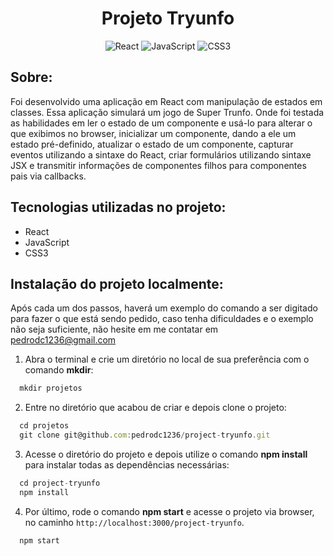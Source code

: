 <h1 align="center"> Projeto Tryunfo </h1>

 <div align="center">
 
 ![React](https://img.shields.io/badge/react-%2320232a.svg?style=for-the-badge&logo=react&logoColor=%2361DAFB)
 ![JavaScript](https://img.shields.io/badge/javascript-%23323330.svg?style=for-the-badge&logo=javascript&logoColor=%23F7DF1E)
 ![CSS3](https://img.shields.io/badge/css3-%231572B6.svg?style=for-the-badge&logo=css3&logoColor=white)
 
</div>

<h2 align="left"> Sobre: </h2>

Foi desenvolvido uma aplicação em  React com manipulação de estados em classes. Essa aplicação simulará um jogo de Super Trunfo. Onde foi testada as habilidades em ler o estado de um componente e usá-lo para alterar o que exibimos no browser, inicializar um componente, dando a ele um estado pré-definido, atualizar o estado de um componente, capturar eventos utilizando a sintaxe do React, criar formulários utilizando sintaxe JSX e transmitir informações de componentes filhos para componentes pais via callbacks.

## Tecnologias utilizadas no projeto:

- React
- JavaScript
- CSS3

## Instalação do projeto localmente:
 
Após cada um dos passos, haverá um exemplo do comando a ser digitado para fazer o que está sendo pedido, caso tenha dificuldades e o exemplo não seja suficiente, não hesite em me contatar em pedrodc1236@gmail.com

1. Abra o terminal e crie um diretório no local de sua preferência com o comando **mkdir**:
```javascript
  mkdir projetos
```

2. Entre no diretório que acabou de criar e depois clone o projeto:
```javascript
  cd projetos
  git clone git@github.com:pedrodc1236/project-tryunfo.git
```

3. Acesse o diretório do projeto e depois utilize o comando **npm install** para instalar todas as dependências necessárias:
```javascript
  cd project-tryunfo
  npm install
```

4. Por último, rode o comando **npm start** e acesse o projeto via browser, no caminho `http://localhost:3000/project-tryunfo`.

```javascript
  npm start
```
